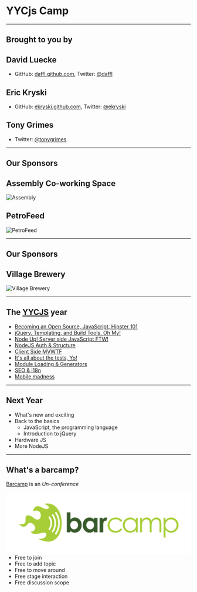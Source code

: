 # YYCjs Camp

---

## Brought to you by

## David Luecke

* GitHub: [daffl.github.com](http://daffl.github.com), Twitter: [@daffl](http://twitter.com/daffl)

## Eric Kryski

* GitHub: [ekryski.github.com](http://ekryski.github.com), Twitter: [@ekryski](http://twitter.com/ekryski)

## Tony Grimes

* Twitter: [@tonygrimes](http://twitter.com/tonygrimes)

---

## Our Sponsors

## Assembly Co-working Space

![Assembly](images/sponsors/assembly_logo.png)

## PetroFeed

![PetroFeed](images/sponsors/pf-logo.png)

---

## Our Sponsors

## Village Brewery

![Village Brewery](images/sponsors/village_brewery_logo_inverted.png)

---

## The [YYCJS](https://github.com/yycjs) year

* [Becoming an Open Source, JavaScript, Hipster 101](https://github.com/yycjs/open-source-intro)
* [jQuery, Templating, and Build Tools. Oh My!](https://github.com/yycjs/jquery-templates-builds)
* [Node Up! Server side JavaScript FTW!]()
* [NodeJS Auth & Structure](https://github.com/yycjs/node-auth-structure)
* [Client Side MVWTF](https://github.com/yycjs/mvwtf)
* [It's all about the tests, Yo!](https://github.com/yycjs/javascript-testing)
* [Module Loading & Generators](https://github.com/yycjs/module-loading-generators)
* [SEO & i18n](https://github.com/yycjs/seo-i18n)
* [Mobile madness](https://github.com/yycjs/mobile-madness)

---

## Next Year

* What's new and exciting
* Back to the basics
    * JavaScript, the programming language
    * Introduction to jQuery
* Hardware JS
* More NodeJS

---

## What's a barcamp?

[Barcamp](http://en.wikipedia.org/wiki/BarCamp) is an _Un-conference_

<img src="images/barcamp-logo.png" style="float: right;" alt="Barcamp logo" />

* Free to join
* Free to add topic
* Free to move around
* Free stage interaction
* Free discussion scope
